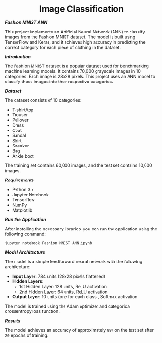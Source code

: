 <h1 align="center">
    Image Classification
</h1>

***Fashion MNIST ANN***

This project implements an Artificial Neural Network (ANN) to classify images from the Fashion MNIST dataset. The model is built using TensorFlow and Keras, and it achieves high accuracy in predicting the correct category for each piece of clothing in the dataset.

***Introduction***

The Fashion MNIST dataset is a popular dataset used for benchmarking machine learning models. It contains 70,000 grayscale images in 10 categories. Each image is 28x28 pixels. This project uses an ANN model to classify these images into their respective categories.

***Dataset***

The dataset consists of 10 categories:

- T-shirt/top
- Trouser
- Pullover
- Dress
- Coat
- Sandal
- Shirt
- Sneaker
- Bag
- Ankle boot

The training set contains 60,000 images, and the test set contains 10,000 images.

***Requirements***

- Python 3.x
- Jupyter Notebook
- Tensorflow
- NumPy
- Matplotlib

***Run the Application***

After installing the necessary libraries, you can run the application using the following command:

```bash
jupyter notebook Fashion_MNIST_ANN.ipynb
```
***Model Architecture***

The model is a simple feedforward neural network with the following architecture:
- **Input Layer**: 784 units (28x28 pixels flattened)
- **Hidden Layers**:
  - 1st Hidden Layer: 128 units, ReLU activation
  - 2nd Hidden Layer: 64 units, ReLU activation
- **Output Layer**: 10 units (one for each class), Softmax activation

The model is trained using the Adam optimizer and categorical crossentropy loss function.

***Results***

The model achieves an accuracy of approximately `89%` on the test set after `20` epochs of training.
